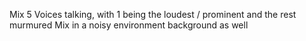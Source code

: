 Mix 5 Voices talking, with 1 being the loudest / prominent and the rest murmured
Mix in a noisy environment background as well